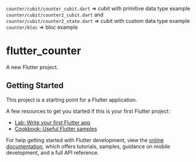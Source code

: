 `counter/cubit/counter_cubit.dart` => cubit with primitive data type example
`counter/cubit/counter2_cubit.dart` and `counter/cubit/counter2_state.dart` => cubit with custom data type example
`counter/bloc` => bloc example

# flutter_counter

A new Flutter project.

## Getting Started

This project is a starting point for a Flutter application.

A few resources to get you started if this is your first Flutter project:

- [Lab: Write your first Flutter app](https://docs.flutter.dev/get-started/codelab)
- [Cookbook: Useful Flutter samples](https://docs.flutter.dev/cookbook)

For help getting started with Flutter development, view the
[online documentation](https://docs.flutter.dev/), which offers tutorials,
samples, guidance on mobile development, and a full API reference.

